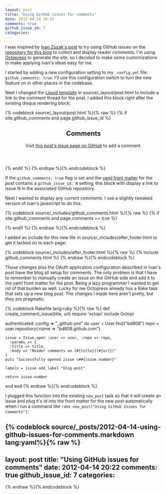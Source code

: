 ```yaml
---
layout: post
title: "Using GitHub issues for comments"
date: 2012-04-14 20:22
comments: true
github_issue_id: 7
categories: 
---
```


I was inspired by [Ivan Zuzak's post](http://ivanzuzak.info/2011/02/18/github-hosted-comments-for-github-hosted-blogs.html) to try using GitHub issues on the [repository for this blog](https://github.com/bd808/bd808.github.com) to collect and display reader comments. I'm using [Octopress](http://octopress.org/) to generate the site, so I decided to make some customizations to make applying Ivan's ideas easy for me.

I started by adding a new configuration setting to my `_config.yml` file: `github_comments: true`. I'll use this configuration switch to turn the new feature on in other places in the codebase.

Next I changed the [Liquid template](https://github.com/mojombo/jekyll/wiki/Liquid-Extensions) in source/\_layout/post.html to include a link to the comment thread for the post. I added this block right after the existing disqus rendering block:

{% codeblock source/_layout/post.html %}{% raw %}
{% if site.github_comments and page.github_issue_id %}
<section id="comments">
  <header>
    <h2>Comments</h2>
    <p>Visit <a href="https://github.com/{{site.github_user}}/{{site.github_user}}.github.com/issues/{{page.github_issue_id}}">this post's issue page on GitHub</a> to add a comment.</p>
  </header>
</section>
{% endif %}
{% endraw %}{% endcodeblock %}

If the `github_comments: true` flag is set and the [yaml front
matter](https://github.com/mojombo/jekyll/wiki/yaml-front-matter) for the post
contains a `github_issue_id: N` setting, this block with display a link to
issue N in the associated GitHub repository.

Next I wanted to display any current comments. I use a slightly tweaked
version of Ivan's javascript to do this.

{% codeblock source/_includes/github_comments.html %}{% raw %}
{% if site.github_comments and page.comments == true %}
<script type="text/javascript">
$.ajax({
    url: "https://api.github.com/repos/{{site.github_user}}/{{site.github_user}}.github.com/issues/{{page.github_issue_id}}/comments"
  , method: "get"
  , headers: { Accept: "application/vnd.github.full+json" }
  , error: function(e){}
  , success: function(resp){
      var cuser, cuserlink, clink, cbody, cavatarlink, cdate;
      for (var i=0; i<resp.length; i++) {
        cuser = resp[i].user.login;
        cuserlink = "https://github.com/" + resp[i].user.login;
        clink = "https://github.com/{{site.github_user}}/{{site.github_user}}.github.com/issues/{{page.github_issue_id}}#issuecomment-" + resp[i].url.substring(resp[i].url.lastIndexOf("/")+1);
        cbody = resp[i].body_html;
        cavatarlink = resp[i].user.avatar_url;
        cdate = (new Date(resp[i].created_at)).toLocaleString();

        $("#comments").append('<div class="comment"><div class="comment-header"><a class="comment-user" href="' + cuserlink + '"><img class="comment-gravatar" src="' + cavatarlink + '" alt="" width="20" height="20"> ' + cuser + '</a><a class="comment-date" href="' + clink + '">' + cdate + '</a></div><div class="comment-body">' + cbody + '</div></div>');
      }
    }
});
</script>
{% endif %}
{% endraw %}{% endcodeblock %}

I added an include for this new file in source/_includes/after_footer.html to
get it tacked on to each page:

{% codeblock source/_includes/after_footer.html %}{% raw %}
{% include github_comments.html %}
{% endraw %}{% endcodeblock %}

Those changes plus the OAuth application configuration described in Ivan's post have the blog all setup for comments. The only problem is that I have to remember to manually create an issue on the GitHub side and add it to the yaml front matter for the post. Being a lazy programmer I wanted to get rid of that burden as well. Lucky for me Octopress already has a Rake task that sets up a new blog post. The changes I made here aren't pretty, but they are pragmatic.

{% codeblock Rakefile lang:ruby %}{% raw %}
def create_comment_issue(title, url)
  require 'octopi'
  include Octopi

  authenticated :config => "_github.yml"  do
    user = User.find("bd808")
    repo = user.repository(:name => "bd808.github.com")

    issue = Issue.open :user => user, :repo => repo,
      :params => {
      :title => title,
      :body => "Reader comments on [#{title}](#{url})"
    }
    puts "Successfully opened issue \##{issue.number}"

    labels = issue.add_label "blog-post"

    return issue.number
  end
end
{% endraw %}{% endcodeblock %}

I plugged this function into the existing `new_post` task so that it will
create an issue and plug it's id into the front matter for the new post
automatically when I run a command like `rake new_post["Using GitHub Issues
for Comments"]`:

{% codeblock source/_posts/2012-04-14-using-github-issues-for-comments.markdown lang:yaml%}{% raw %}
---
layout: post
title: "Using GitHub issues for comments"
date: 2012-04-14 20:22
comments: true
github_issue_id: 7
categories: 
---

{% endraw %}{% endcodeblock %}
